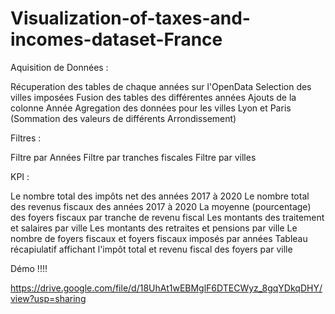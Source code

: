 # Visualization-of-taxes-and-incomes-dataset-France

Aquisition de Données :

Récuperation des tables de chaque années sur l'OpenData
Selection des villes imposées
Fusion des tables des différentes années
Ajouts de la colonne Année
Agregation des données pour les villes Lyon et Paris (Sommation des valeurs de différents Arrondissement)


Filtres :

Filtre par Années
Filtre par tranches fiscales
Filtre par villes


KPI :

Le nombre total des impôts net des années 2017 à 2020
Le nombre total des revenus fiscaux des années 2017 à 2020
La moyenne (pourcentage) des foyers fiscaux par tranche de revenu fiscal 
Les montants des traitement et salaires par ville
Les montants des retraites et pensions par ville 
Le nombre de foyers fiscaux et foyers fiscaux imposés par années 
Tableau récapiulatif affichant l'impôt total et revenu fiscal des foyers par ville 




Démo !!!!

https://drive.google.com/file/d/18UhAt1wEBMglF6DTECWyz_8gqYDkqDHY/view?usp=sharing

